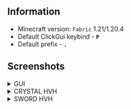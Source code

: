 ## Information

- Minecraft version: ```Fabric``` 1.21/1.20.4
- Default ClickGui keybind - **```P```**
- Default prefix - **```.```**

## Screenshots
<details>
<summary>GUI</summary>

![image](assets/1.png)
</details>
<details>
<summary>CRYSTAL HVH</summary>

![image](assets/2.png)
![image](assets/3.png)
![image](assets/4.png)
</details>
<details>
<summary>SWORD HVH</summary>

![image](assets/5.gif)
</details>
